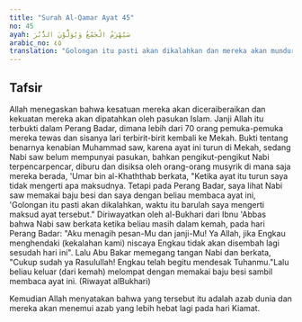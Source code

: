 ```yaml
---
title: "Surah Al-Qamar Ayat 45"
no: 45
ayah: سَيُهْزَمُ الْجَمْعُ وَيُوَلُّوْنَ الدُّبُرَ
arabic_no: ٤٥
translation: "Golongan itu pasti akan dikalahkan dan mereka akan mundur ke belakang. "
---
```


## Tafsir

Allah menegaskan bahwa kesatuan mereka akan diceraiberaikan dan kekuatan mereka akan dipatahkan oleh pasukan Islam. Janji Allah itu terbukti dalam Perang Badar, dimana lebih dari 70 orang pemuka-pemuka mereka tewas dan sisanya lari terbirit-birit kembali ke Mekah. Bukti tentang benarnya kenabian Muhammad saw, karena ayat ini turun di Mekah, sedang Nabi saw belum mempunyai pasukan, bahkan pengikut-pengikut Nabi terpencarpencar, diburu dan disiksa oleh orang-orang musyrik di mana saja mereka berada, 'Umar bin al-Khaththab berkata, "Ketika ayat itu turun saya tidak mengerti apa maksudnya. Tetapi pada Perang Badar, saya lihat Nabi saw memakai baju besi dan saya dengan beliau membaca ayat ini, 'Golongan itu pasti akan dikalahkan, waktu itu barulah saya mengerti maksud ayat tersebut." Diriwayatkan oleh al-Bukhari dari Ibnu 'Abbas bahwa Nabi saw berkata ketika beliau masih dalam kemah, pada hari Perang Badar: "Aku menagih pesan-Mu dan janji-Mu! Ya Allah, jika Engkau menghendaki (kekalahan kami) niscaya Engkau tidak akan disembah lagi sesudah hari ini". Lalu Abu Bakar memegang tangan Nabi dan berkata, "Cukup sudah ya Rasulullah! Engkau telah begitu mendesak Tuhanmu."Lalu beliau keluar (dari kemah) melompat dengan memakai baju besi sambil membaca ayat ini. (Riwayat alBukhari) 

Kemudian Allah menyatakan bahwa yang tersebut itu adalah azab dunia dan mereka akan menemui azab yang lebih hebat lagi pada hari Kiamat.